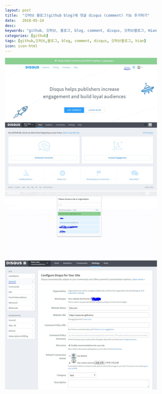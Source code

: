 ```yaml
---
layout: post
title:  "깃허브 블로그(github blog)에 댓글 disqus (comment) 기능 추가하기"
date:   2018-05-24
desc: 
keywords: "github, 깃허브, 블로그, blog, comment, disqus, 깃허브블로그, Hian"
categories: [github]
tags: [github,깃허브,블로그, blog, comment, disqus, 깃허브블로그, hian]
icon: icon-html
---
```


![Alt text](/static/assets/gitblog/01.JPG)
![Alt text](/static/assets/gitblog/02.JPG)
![Alt text](/static/assets/gitblog/03.JPG)
![Alt text](/static/assets/gitblog/04.JPG)

